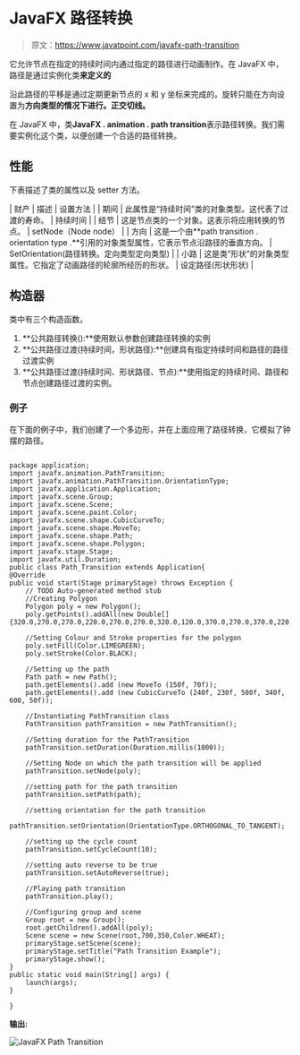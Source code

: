 # JavaFX 路径转换

> 原文：<https://www.javatpoint.com/javafx-path-transition>

它允许节点在指定的持续时间内通过指定的路径进行动画制作。在 JavaFX 中，路径是通过实例化类**来定义的**

沿此路径的平移是通过定期更新节点的 x 和 y 坐标来完成的。旋转只能在方向设置为**方向类型的情况下进行。正交切线。**

在 JavaFX 中，类**JavaFX . animation . path transition**表示路径转换。我们需要实例化这个类，以便创建一个合适的路径转换。

## 性能

下表描述了类的属性以及 setter 方法。

| 财产 | 描述 | 设置方法 |
| 期间 | 此属性是“持续时间”类的对象类型。这代表了过渡的寿命。 | 持续时间 |
| 结节 | 这是节点类的一个对象。这表示将应用转换的节点。 | setNode（Node node） |
| 方向 | 这是一个由**path transition . orientation type .**引用的对象类型属性，它表示节点沿路径的垂直方向。 | SetOrientation(路径转换。定向类型定向类型) |
| 小路 | 这是类“形状”的对象类型属性。它指定了动画路径的轮廓所经历的形状。 | 设定路径(形状形状) |

## 构造器

类中有三个构造函数。

1.  **公共路径转换():**使用默认参数创建路径转换的实例
2.  **公共路径过渡(持续时间，形状路径):**创建具有指定持续时间和路径的路径过渡实例
3.  **公共路径过渡(持续时间、形状路径、节点):**使用指定的持续时间、路径和节点创建路径过渡的实例。

### 例子

在下面的例子中，我们创建了一个多边形，并在上面应用了路径转换，它模拟了钟摆的路径。

```

package application;
import javafx.animation.PathTransition;
import javafx.animation.PathTransition.OrientationType;
import javafx.application.Application;
import javafx.scene.Group;
import javafx.scene.Scene;
import javafx.scene.paint.Color;
import javafx.scene.shape.CubicCurveTo;
import javafx.scene.shape.MoveTo;
import javafx.scene.shape.Path;
import javafx.scene.shape.Polygon;
import javafx.stage.Stage;
import javafx.util.Duration;
public class Path_Transition extends Application{
@Override
public void start(Stage primaryStage) throws Exception {
	// TODO Auto-generated method stub
	//Creating Polygon 
	Polygon poly = new Polygon(); 
	poly.getPoints().addAll(new Double[] {320.0,270.0,270.0,220.0,270.0,270.0,320.0,120.0,370.0,270.0,370.0,220.0});

	//Setting Colour and Stroke properties for the polygon  
	poly.setFill(Color.LIMEGREEN);
	poly.setStroke(Color.BLACK);

    //Setting up the path 
	Path path = new Path();
    path.getElements().add (new MoveTo (150f, 70f));
    path.getElements().add (new CubicCurveTo (240f, 230f, 500f, 340f, 600, 50f));

    //Instantiating PathTransition class 
    PathTransition pathTransition = new PathTransition();

    //Setting duration for the PathTransition
    pathTransition.setDuration(Duration.millis(1000));

    //Setting Node on which the path transition will be applied 
    pathTransition.setNode(poly);

    //setting path for the path transition 
    pathTransition.setPath(path);

    //setting orientation for the path transition 
    pathTransition.setOrientation(OrientationType.ORTHOGONAL_TO_TANGENT);

    //setting up the cycle count 
    pathTransition.setCycleCount(10);

    //setting auto reverse to be true 
    pathTransition.setAutoReverse(true);

    //Playing path transition 
    pathTransition.play();

    //Configuring group and scene 
    Group root = new Group();
	root.getChildren().addAll(poly);
	Scene scene = new Scene(root,700,350,Color.WHEAT);
	primaryStage.setScene(scene);
	primaryStage.setTitle("Path Transition Example");
	primaryStage.show();
}
public static void main(String[] args) {
	launch(args);
}

}

```

**输出:**

![JavaFX Path Transition](../img/ad4a1fe8b6b35a30eb9e1608780c312f.png)